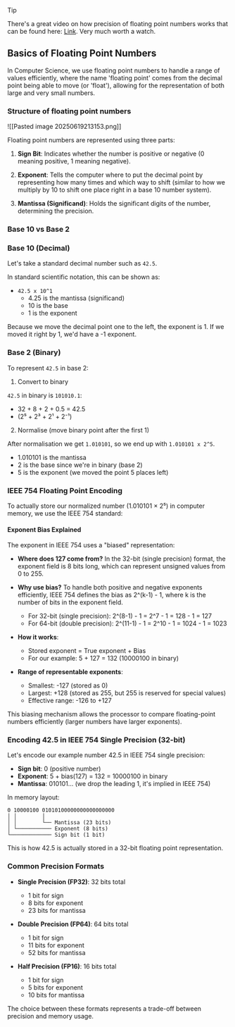 > [!Tip]
> There's a great video on how precision of floating point numbers works that can be found here: [Link](https://www.youtube.com/watch?v=bbkcEiUjehk). Very much worth a watch.

## Basics of Floating Point Numbers

In Computer Science, we use floating point numbers to handle a range of values efficiently, where the name 'floating point' comes from the decimal point being able to move (or 'float'), allowing for the representation of both large and very small numbers.

### Structure of floating point numbers

![[Pasted image 20250619213153.png]]

Floating point numbers are represented using three parts:

1. **Sign Bit**: Indicates whether the number is positive or negative (0 meaning positive, 1 meaning negative).

2. **Exponent**: Tells the computer where to put the decimal point by representing how many times and which way to shift (similar to how we multiply by 10 to shift one place right in a base 10 number system).

3. **Mantissa (Significand)**: Holds the significant digits of the number, determining the precision.

### Base 10 vs Base 2

### Base 10 (Decimal)

Let's take a standard decimal number such as `42.5`.

In standard scientific notation, this can be shown as:

- `42.5 x 10^1`
  - 4.25 is the mantissa (significand)
  - 10 is the base
  - 1 is the exponent

Because we move the decimal point one to the left, the exponent is 1. If we moved it right by 1, we'd have a -1 exponent.

### Base 2 (Binary)

To represent `42.5` in base 2:

1. Convert to binary

`42.5` in binary is `101010.1`:

- 32 + 8 + 2 + 0.5 = 42.5
- (2⁵ + 2³ + 2¹ + 2⁻¹)

2. Normalise (move binary point after the first 1)

After normalisation we get `1.010101`, so we end up with `1.010101 x 2^5`.

- 1.010101 is the mantissa
- 2 is the base since we're in binary (base 2)
- 5 is the exponent (we moved the point 5 places left)

### IEEE 754 Floating Point Encoding

To actually store our normalized number (1.010101 × 2⁵) in computer memory, we use the IEEE 754 standard:

#### Exponent Bias Explained

The exponent in IEEE 754 uses a "biased" representation:

- **Where does 127 come from?** In the 32-bit (single precision) format, the exponent field is 8 bits long, which can represent unsigned values from 0 to 255.
- **Why use bias?** To handle both positive and negative exponents efficiently, IEEE 754 defines the bias as 2^(k-1) - 1, where k is the number of bits in the exponent field.

  - For 32-bit (single precision): 2^(8-1) - 1 = 2^7 - 1 = 128 - 1 = 127
  - For 64-bit (double precision): 2^(11-1) - 1 = 2^10 - 1 = 1024 - 1 = 1023

- **How it works**:
  - Stored exponent = True exponent + Bias
  - For our example: 5 + 127 = 132 (10000100 in binary)
- **Range of representable exponents**:
  - Smallest: -127 (stored as 0)
  - Largest: +128 (stored as 255, but 255 is reserved for special values)
  - Effective range: -126 to +127

This biasing mechanism allows the processor to compare floating-point numbers efficiently (larger numbers have larger exponents).

### Encoding 42.5 in IEEE 754 Single Precision (32-bit)

Let's encode our example number 42.5 in IEEE 754 single precision:

- **Sign bit**: 0 (positive number)
- **Exponent**: 5 + bias(127) = 132 = 10000100 in binary
- **Mantissa**: 010101... (we drop the leading 1, it's implied in IEEE 754)

In memory layout:

```
0 10000100 01010100000000000000000
│ │        │
│ │        └── Mantissa (23 bits)
│ └─────────── Exponent (8 bits)
└───────────── Sign bit (1 bit)
```

This is how 42.5 is actually stored in a 32-bit floating point representation.

### Common Precision Formats

- **Single Precision (FP32)**: 32 bits total

  - 1 bit for sign
  - 8 bits for exponent
  - 23 bits for mantissa

- **Double Precision (FP64)**: 64 bits total

  - 1 bit for sign
  - 11 bits for exponent
  - 52 bits for mantissa

- **Half Precision (FP16)**: 16 bits total
  - 1 bit for sign
  - 5 bits for exponent
  - 10 bits for mantissa

The choice between these formats represents a trade-off between precision and memory usage.
